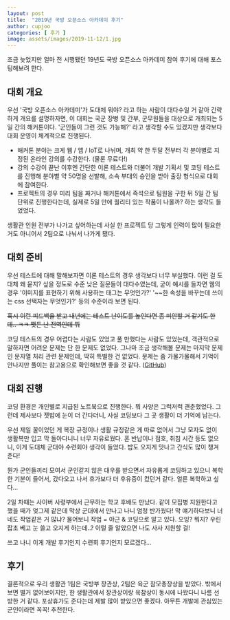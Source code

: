 ```yaml
---
layout: post
title:  "2019년 국방 오픈소스 아카데미 후기"
author: cupjoo
categories: [ 후기 ]
image: assets/images/2019-11-12/1.jpg
---
```


조금 늦었지만 얼마 전 시행됐던 19년도 국방 오픈소스 아카데미 참여 후기에 대해 포스팅해보려 한다.

## 대회 개요

우선 '국방 오픈소스 아카데미'가 도대체 뭐야? 라고 하는 사람이 대다수일 거 같아 간략하게 개요를 설명하자면, 이 대회는 국군 장병 및 간부, 군무원들을 대상으로 개최되는 5일 간의 해커톤이다. '군인들이 그런 것도 가능해?' 라고 생각할 수도 있겠지만 생각보다 대회 운영이 체계적으로 진행된다.

+ 해커톤 분야는 크게 웹 / 앱 / IoT로 나뉘며, 개최 약 한 두달 전부터 각 분야별로 지정된 온라인 강의를 수강한다. (물론 무료다!)
+ 강의 수강이 끝난 이후엔 간단한 이론 테스트와 더불어 개발 기획서 및 코딩 테스트를 진행해 분야별 약 50명을 선발해, 소속 부대의 승인을 받아 출장 형식으로 대회에 참여한다.
+ 프로젝트의 경우 미리 팀을 짜거나 해커톤에서 즉석으로 팀원을 구한 뒤 5일 간 팀 단위로 진행한다는데, 실제로 5일 만에 퀄리티 있는 작품이 나올까? 하는 생각도 들었었다.

생활관 인원 전부가 나가고 싶어하는데 사실 한 프로젝트 당 그렇게 인력이 많이 필요한 거도 아니어서 2팀으로 나눠서 나가게 됐다.

## 대회 준비

우선 테스트에 대해 말해보자면 이론 테스트의 경우 생각보다 너무 부실했다. 이런 걸 도대체 왜 묻지? 싶을 정도로 수준 낮은 질문들이 대다수였는데, 굳이 예시를 들자면 웹의 경우 '이미지를 표현하기 위해 사용하는 태그는 무엇인가?' '~~한 속성을 바꾸는데 쓰이는 css 선택자는 무엇인가?' 등의 수준이라 보면 된다.

~~혹시 이런 피드백을 받고 내년에는 테스트 난이도를 높인다면 좀 미안할 거 같기도 한데.. ㅋㅋ 쨋든 난 전역인데 뭐~~

코딩 테스트의 경우 어렵다는 사람도 있었고 풀 만했다는 사람도 있었는데, 객관적으로 말하자면 어려운 문제는 단 한 문제도 없었다. 그나마 조금 생각해볼 문제는 마지막 문제인 문자열 처리 관련 문제인데, 딱히 특별한 건 없었다. 문제는 좀 가물가물해서 기억이 안나지만 풀이는 참고용으로 확인해보면 좋을 것 같다. ([GitHub](https://github.com/armypago/Competitive-Programming/tree/master/Junyoung/Osam))

## 대회 진행

코딩 환경은 개인별로 지급된 노트북으로 진행한다. 뭐 사양은 그럭저럭 괜춘했었다. 그런데 제사보다 젯밥에 눈이 더 간다더니, 사실 코딩보다 그 곳 생활이 더 기억에 남는다.

우선 제일 꿀이었던 게 복장 규정이나 생활 규정같은 게 따로 없어서 그냥 모자도 없이 생활복만 입고 막 돌아다니니 너무 자유로웠다. 폰 반납이나 점호, 취침 시간 등도 없으니, 이게 도대체 군대야 수련회야 생각이 들었다. 밥도 오지게 맛나고 간식도 많이 챙겨준다!

뭔가 군인들끼리 모여서 군인같지 않은 대우를 받으면서 자유롭게 코딩하고 있으니 복학한 기분이 들어서, 갔다오고 나서 휴가보다 더 후유증이 컸던거 같다. 얼른 복학하고 싶다...

2일 차때는 사이버 사령부에서 근무하는 학교 후배도 만났다. 같이 모집병 지원한다고 했을 때가 엊그제 같은데 막상 군대에서 만나고 나니 엄청 반가웠다! 막 얘기하다보니 너네도 작업같은 거 많냐? 물어보니 작업 = 야근 & 코딩으로 알고 있다. 오잉? 뭐지? 우린 잡초 베고 눈 쓸고 오지게 하는데..? 이럴 줄 알았으면 나도 사사 지원할 걸!

쓰고 나니 이게 개발 후기인지 수련회 후기인지 모르겠다...

## 후기
결론적으로 우리 생활관 1팀은 국방부 장관상, 2팀은 육군 참모총장상을 받았다. 밖에서 보면 별거 없어보이지만, 한 생활관에서 장관상이랑 육참상이 동시에 나왔다니 나름 선방한 거 같다. 포상휴가도 준다는데 제발 많이 받았으면 좋겠다. 아무튼 개발에 관심있는 군인이라면 꼭꼭! 추천한다.
